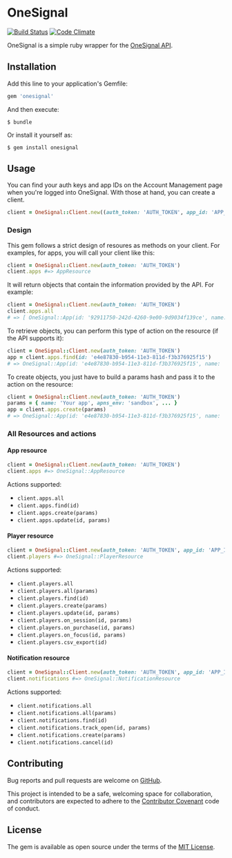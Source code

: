 # OneSignal

[![Build Status][trb]][trl] [![Code Climate][ccb]][ccl]

OneSignal is a simple ruby wrapper for the [OneSignal API][osa].

## Installation

Add this line to your application's Gemfile:

```ruby
gem 'onesignal'
```

And then execute:

    $ bundle

Or install it yourself as:

    $ gem install onesignal

## Usage

You can find your auth keys and app IDs on the Account Management page when
you're logged into OneSignal. With those at hand, you can create a client.

```ruby
client = OneSignal::Client.new((auth_token: 'AUTH_TOKEN', app_id: 'APP_ID')
```

### Design

This gem follows a strict design of resoures as methods on your client. For
examples, for apps, you will call your client like this:

```ruby
client = OneSignal::Client.new(auth_token: 'AUTH_TOKEN')
client.apps #=> AppResource
```

It will return objects that contain the information provided by the API. For
example:

```ruby
client = OneSignal::Client.new(auth_token: 'AUTH_TOKEN')
client.apps.all
# => [ OneSignal::App(id: '92911750-242d-4260-9e00-9d9034f139ce', name: 'Your App 1', ...), OneSignal::App(id: 'e4e87830-b954-11e3-811d-f3b376925f15', name: Your app 2', ...) ]
```

To retrieve objects, you can perform this type of action on the resource (if
the API supports it):

```ruby
client = OneSignal::Client.new(auth_token: 'AUTH_TOKEN')
app = client.apps.find(id: 'e4e87830-b954-11e3-811d-f3b376925f15')
# => OneSignal::App(id: 'e4e87830-b954-11e3-811d-f3b376925f15', name: 'Your app', ...)
```

To create objects, you just have to build a params hash and pass it to the
action on the resource:

```ruby
client = OneSignal::Client.new(auth_token: 'AUTH_TOKEN')
params = { name: 'Your app', apns_env: 'sandbox', ... }
app = client.apps.create(params)
# => OneSignal::App(id: 'e4e87830-b954-11e3-811d-f3b376925f15', name: 'Your app', ...)
```

### All Resources and actions

#### App resource

```ruby
client = OneSignal::Client.new(auth_token: 'AUTH_TOKEN')
client.apps #=> OneSignal::AppResource
```

Actions supported:

* `client.apps.all`
* `client.apps.find(id)`
* `client.apps.create(params)`
* `client.apps.update(id, params)`

#### Player resource

```ruby
client = OneSignal::Client.new(auth_token: 'AUTH_TOKEN', app_id: 'APP_ID')
client.players #=> OneSignal::PlayerResource
```

Actions supported:

* `client.players.all`
* `client.players.all(params)`
* `client.players.find(id)`
* `client.players.create(params)`
* `client.players.update(id, params)`
* `client.players.on_session(id, params)`
* `client.players.on_purchase(id, params)`
* `client.players.on_focus(id, params)`
* `client.players.csv_export(id)`

#### Notification resource

```ruby
client = OneSignal::Client.new(auth_token: 'AUTH_TOKEN', app_id: 'APP_ID')
client.notifications #=> OneSignal::NotificationResource
```

Actions supported:

* `client.notifications.all`
* `client.notifications.all(params)`
* `client.notifications.find(id)`
* `client.notifications.track_open(id, params)`
* `client.notifications.create(params)`
* `client.notifications.cancel(id)`

## Contributing

Bug reports and pull requests are welcome on [GitHub][gh].

This project is intended to be a safe, welcoming space for collaboration, and
contributors are expected to adhere to the [Contributor Covenant][cc] code of conduct.

## License

The gem is available as open source under the terms of the [MIT License][mit].

[trb]: https://travis-ci.org/coding-chimp/onesignal.svg?branch=master
[trl]: https://travis-ci.org/coding-chimp/onesignal
[ccb]: https://codeclimate.com/github/coding-chimp/onesignal/badges/gpa.svg
[ccl]: https://codeclimate.com/github/coding-chimp/onesignal
[osa]: https://documentation.onesignal.com/docs/server-api-overview
[cc]: http://contributor-covenant.org
[gh]: https://github.com/coding-chimp/onesignal
[mit]: http://opensource.org/licenses/MIT
